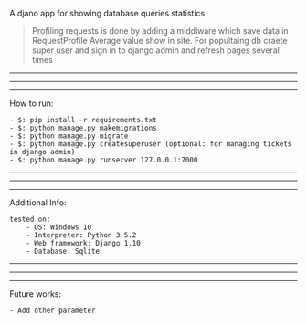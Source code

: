 A djano app for showing database queries statistics


> Profiling requests is done by adding a middlware which save data in RequestProfile
> Average value show in site.
> For popultaing db craete super user and sign in to django admin and refresh pages several times

--------------------------------------------------------
--------------------------------------------------------
--------------------------------------------------------


How to run:

	- $: pip install -r requirements.txt
	- $: python manage.py makemigrations
	- $: python manage.py migrate
	- $: python manage.py createsuperuser (optional: for managing tickets in django admin)
	- $: python manage.py runserver 127.0.0.1:7000
		
				
--------------------------------------------------------
--------------------------------------------------------
--------------------------------------------------------
		
		
Additional Info:

	tested on:
		- OS: Windows 10
		- Interpreter: Python 3.5.2
		- Web framework: Django 1.10
		- Database: Sqlite
		
--------------------------------------------------------
--------------------------------------------------------
--------------------------------------------------------

Future works:

	- Add other parameter
	
	

